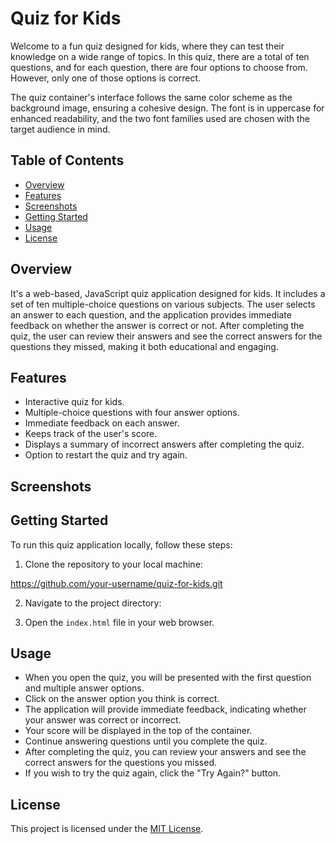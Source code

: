 
# Quiz for Kids

Welcome to a fun quiz designed for kids, where they can test their knowledge on a wide range of topics. In this quiz, there are a total of ten questions, and for each question, there are four options to choose from. However, only one of those options is correct.

The quiz container's interface follows the same color scheme as the background image, ensuring a cohesive design. The font is in uppercase for enhanced readability, and the two font families used are chosen with the target audience in mind.


## Table of Contents

- [Overview](#overview)
- [Features](#features)
- [Screenshots](#screenshots)
- [Getting Started](#getting-started)
- [Usage](#usage)
- [License](#license)

## Overview

It's a web-based, JavaScript quiz application designed for kids. It includes a set of ten multiple-choice questions on various subjects. The user selects an answer to each question, and the application provides immediate feedback on whether the answer is correct or not. After completing the quiz, the user can review their answers and see the correct answers for the questions they missed, making it both educational and engaging.

## Features

- Interactive quiz for kids.
- Multiple-choice questions with four answer options.
- Immediate feedback on each answer.
- Keeps track of the user's score.
- Displays a summary of incorrect answers after completing the quiz.
- Option to restart the quiz and try again.

## Screenshots



## Getting Started

To run this quiz application locally, follow these steps:

1. Clone the repository to your local machine:

https://github.com/your-username/quiz-for-kids.git

2. Navigate to the project directory:

3. Open the `index.html` file in your web browser.

## Usage

- When you open the quiz, you will be presented with the first question and multiple answer options.
- Click on the answer option you think is correct.
- The application will provide immediate feedback, indicating whether your answer was correct or incorrect.
- Your score will be displayed in the top of the container.
- Continue answering questions until you complete the quiz.
- After completing the quiz, you can review your answers and see the correct answers for the questions you missed.
- If you wish to try the quiz again, click the "Try Again?" button.

## License

This project is licensed under the [MIT License](LICENSE).


